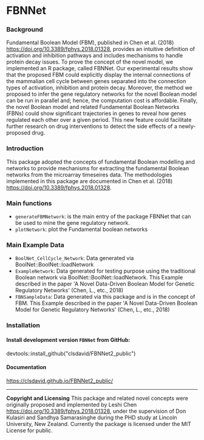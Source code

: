 # FBNNet
### Background
Fundamental Boolean Model (FBM), published in Chen et al. (2018) <https://doi.org/10.3389/fphys.2018.01328>, provides an intuitive definition of activation and inhibition pathways and includes mechanisms to handle protein decay issues. To prove the concept of the novel model, we implemented an R package, called FBNNet. Our experimental results show that the proposed FBM could explicitly display the internal connections of the mammalian cell cycle between genes separated into the connection types of activation, inhibition and protein decay. Moreover, the method we proposed to infer the gene regulatory networks for the novel Boolean model can be run in parallel and; hence, the computation cost is affordable. Finally, the novel Boolean model and related Fundamental Boolean Networks (FBNs) could show significant trajectories in genes to reveal how genes regulated each other over a given period. This new feature could facilitate further research on drug interventions to detect the side effects of a newly-proposed drug.

### Introduction
This package adopted the concepts of fundamental Boolean modelling and networks to provide mechanisms for extracting the fundamental Boolean networks from the microarray timeseires data. The methodologies implemented in this package are documented in Chen et al. (2018) <https://doi.org/10.3389/fphys.2018.01328>.

### Main functions
* `generateFBMNetwork`: is the main entry of the package FBNNet that can be used to mine the gene regulatory network.
* `plotNetwork`: plot the Fundamental boolean networks

### Main Example Data
* `BoolNet_CellCycle_Network`: Data generated via BoolNet::BoolNet::loadNetwork
* `ExampleNetwork`: Data generated for testing purpose using the traditional Boolean network via BoolNet::BoolNet::loadNetwork. This Example described in the paper 'A Novel Data-Driven Boolean Model for Genetic Regulatory Networks' (Chen, L., etc., 2018)
* `FBNSampleData`: Data generated via this package and is in the concept of FBM. This Example described in the paper 'A Novel Data-Driven Boolean Model for Genetic Regulatory Networks' (Chen, L., etc., 2018)

### Installation
#### Install development version `FBNNet` from GitHub:
devtools::install_github("clsdavid/FBNNet2_public")

#### Documentation
https://clsdavid.github.io/FBNNet2_public/

---

__Copyright and Licensing__
This package and related novel concepts were originally proposed and implemented by Leshi Chen <https://doi.org/10.3389/fphys.2018.01328>, under the supervision of Don Kulasiri and Sandhya Samarasinghe during the PHD study at Lincoln University, New Zealand. Currently the package is licensed under the MIT License for public.


